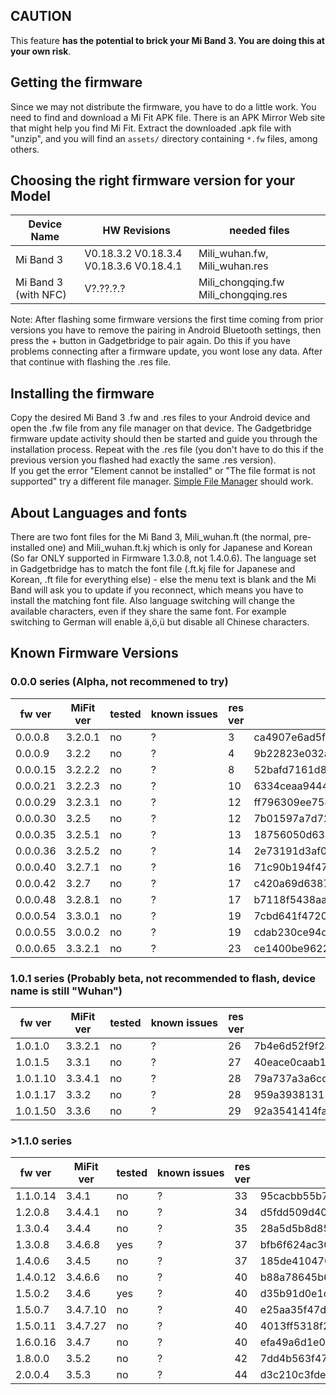 ## CAUTION
This feature **has the potential to brick your Mi Band 3. You are doing this at your own risk**.

## Getting the firmware
Since we may not distribute the firmware, you have to do a little work. You need to find and download a Mi Fit APK file. There is an APK Mirror Web site that might help you find Mi Fit. Extract the downloaded .apk file with "unzip", and you will find an `assets/` directory containing `*.fw` files, among others.

## Choosing the right firmware version for your Model

Device Name           | HW Revisions | needed files
----------------------|--------------|------------
Mi Band 3             | V0.18.3.2 V0.18.3.4 V0.18.3.6 V0.18.4.1    | Mili_wuhan.fw, Mili_wuhan.res
Mi Band 3 (with NFC)  | V?.??.?.?    | Mili_chongqing.fw Mili_chongqing.res

Note: After flashing some firmware versions the first time coming from prior versions you have to remove the pairing in Android Bluetooth settings, then press the + button in Gadgetbridge to pair again. Do this if you have problems connecting after a firmware update, you wont lose any data. After that continue with flashing the .res file.

## Installing the firmware
Copy the desired Mi Band 3 .fw and .res files to your Android device and open the .fw file from any file manager on that device. The Gadgetbridge firmware update activity should then be started and guide you through the installation process. Repeat with the .res file (you don't have to do this if the previous version you
flashed had exactly the same .res version).   
If you get the error "Element cannot be installed" or "The file format is not supported" try a different file manager. [Simple File Manager](https://f-droid.org/packages/com.simplemobiletools.filemanager/) should work.

## About Languages and fonts
There are two font files for the Mi Band 3, Mili_wuhan.ft (the normal, pre-installed one) and Mili_wuhan.ft.kj which is only for Japanese and Korean (So far ONLY supported in Firmware 1.3.0.8, not 1.4.0.6). The language set in Gadgetbridge has to match the font file (.ft.kj file for Japanese and Korean, .ft file for everything else) - else the menu text is blank and the Mi Band will ask you to update if you reconnect, which means you have to install the matching font file. Also language switching will change the available characters, even if they share the same font. For example switching to German will enable ä,ö,ü but disable all Chinese characters.

## Known Firmware Versions

### 0.0.0 series (Alpha, not recommened to try)

fw ver   | MiFit ver | tested | known&nbsp;issues | res ver | fw-md5 | res-md5 
---------|-----------|--------|-------------------|---------|--------|---------
0.0.0.8  | 3.2.0.1   | no | ? | 3  | ca4907e6ad5f5714d0cdfc834c27dc23 | 6fda92d7beaaa5a90b756836f72e1093
0.0.0.9  | 3.2.2     | no | ? | 4  | 9b22823e032a0e686c9d67c4bad4dcbe | 7031b4b74a860beb0d0d8734c2ee6588
0.0.0.15 | 3.2.2.2   | no | ? | 8  | 52bafd7161d82fc384e4d6a637552528 | 78f93c3ad65cdc9fdb6f729356b66343
0.0.0.21 | 3.2.2.3   | no | ? | 10 | 6334ceaa9444a343867328ff3d6fb8a3 | 83ab66ca9ea6a32a0eda9aacca5e680a
0.0.0.29 | 3.2.3.1   | no | ? | 12 | ff796309ee758057b1f5ddc8407844f6 | a4b1a11252f5c79a024fed213bbb60b0
0.0.0.30 | 3.2.5     | no | ? | 12 | 7b01597a7d72d5c5ad576c2bf726a3e4 | a4b1a11252f5c79a024fed213bbb60b0
0.0.0.35 | 3.2.5.1   | no | ? | 13 | 18756050d6397c094d03e383a7124a49 | 83ed6c31cd0e7f972501dd554dfcff70
0.0.0.36 | 3.2.5.2   | no | ? | 14 | 2e73191d3af03919cee13f53639b3600 | 5d75abcc8f92e9d2d6cb9fd2d58dfe5d
0.0.0.40 | 3.2.7.1   | no | ? | 16 | 71c90b194f474449be7660f3dbea6830 | 32562a63766697f777f7dcc1dc1e11f7
0.0.0.42 | 3.2.7     | no | ? | 17 | c420a69d6387965f7ad148d31ca33c9f | cf92efd216110269bae8cf60617e18de
0.0.0.48 | 3.2.8.1   | no | ? | 17 | b7118f5438aa710856776c140a85cf9d | cf92efd216110269bae8cf60617e18de
0.0.0.54 | 3.3.0.1   | no | ? | 19 | 7cbd641f472045ef84795a81342663ac | a8e069f81e95809ce91e962ec2efb486
0.0.0.55 | 3.0.0.2   | no | ? | 19 | cdab230ce94d7f74c7ef1e3d1e15040a | a8e069f81e95809ce91e962ec2efb486
0.0.0.65 | 3.3.2.1   | no | ? | 23 | ce1400be96226e68ecdbc0ff3c675fde | a0febd689fa05616807665cb25851903

### 1.0.1 series (Probably beta, not recommended to flash, device name is still "Wuhan")

fw ver   | MiFit ver | tested | known&nbsp;issues | res ver | fw-md5 | res-md5 
---------|-----------|--------|-------------------|---------|--------|---------
1.0.1.0  | 3.3.2.1   | no | ? | 26 | 7b4e6d52f9f2aca67482e58b96058ac5 | 0957a421d54f6aeae0dbe11f80090c34
1.0.1.5  | 3.3.1     | no | ? | 27 | 40eace0caab14b83ce89c78f4ee108bf | 9becdd15814462c050249d216321330a
1.0.1.10 | 3.3.4.1   | no | ? | 28 | 79a737a3a6cdce9bd09aeeb060559092 | 03c9edeb32186c775464bf25aa06aea6
1.0.1.17 | 3.3.2     | no | ? | 28 | 959a3938131558c31e2ce5706e6c8fa5 | 03c9edeb32186c775464bf25aa06aea6
1.0.1.50 | 3.3.6     | no | ? | 29 | 92a3541414faf7338bc2b119e6c655f8 | fd7e7236d1cd4380b433876802a23f37

### >1.1.0 series 

fw ver   | MiFit ver | tested | known&nbsp;issues | res ver | fw-md5 | res-md5 
---------|-----------|--------|-------------------|---------|--------|---------
1.1.0.14 | 3.4.1     | no  | ? | 33 | 95cacbb55b73cba072be60da649b8964 | 57d2724c4d9b7af6f52ba07007c36251
1.2.0.8  | 3.4.4.1   | no  | ? | 34 | d5fdd509d40c0a3a65bb2b01efdb9475 | 0787aede985e4c3b3a08f30f41c4da89
1.3.0.4  | 3.4.4     | no  | ? | 35 | 28a5d5b8d858ed1fb9c2e982d6d451f1 | 108869297b7d33a7fcd4c9dc3bb7eae5
1.3.0.8  | 3.4.6.8   | yes | ? | 37 | bfb6f624ac30288b06fbfe1874b59bf6 | 6aff668df38678a4f99308a103f3d96c
1.4.0.6  | 3.4.5     | no  | ? | 37 | 185de410470ad4af118cbbe47fc99023 | 6aff668df38678a4f99308a103f3d96c
1.4.0.12 | 3.4.6.6   | no  | ? | 40 | b88a78645b6ceba7f352c70471018e67 | 36019608bbe73ba09acf15c4dc1d9a09
1.5.0.2  | 3.4.6     | yes  | ? | 40 | d35b91d0e1c33edfbc128412b285159d | 36019608bbe73ba09acf15c4dc1d9a09
1.5.0.7  | 3.4.7.10  | no  | ? | 40 | e25aa35f47df6a5d256e158c1fd5e7e1 | 36019608bbe73ba09acf15c4dc1d9a09
1.5.0.11 | 3.4.7.27  | no  | ? | 40 | 4013ff5318f2f5be99a64a71f00acb4c | 36019608bbe73ba09acf15c4dc1d9a09
1.6.0.16 | 3.4.7     | no  | ? | 40 | efa49a6d1e0e48add3099d4e819874b6 | 36019608bbe73ba09acf15c4dc1d9a09
1.8.0.0  | 3.5.2     | no  | ? | 42 | 7dd4b563f47584d923729e07165ecba2 | 8b6394b18f81c25ad9c5b5c10a027b01
2.0.0.4  | 3.5.3     | no  | ? | 44 | d3c210c3fde4f02da8a012bd78875756 | 0dfb4d6a39c7d3651c7a5c26dd45846c
